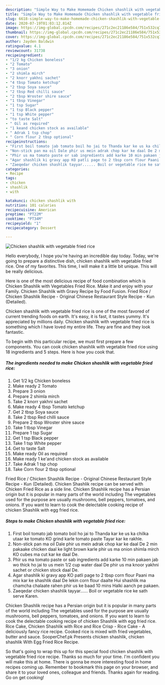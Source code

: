 ```yaml
---
description: "Simple Way to Make Homemade Chicken shashlik with vegetable fried rice"
title: "Simple Way to Make Homemade Chicken shashlik with vegetable fried rice"
slug: 6618-simple-way-to-make-homemade-chicken-shashlik-with-vegetable-fried-rice
date: 2020-07-19T01:03:12.814Z
image: https://img-global.cpcdn.com/recipes/271c2ec21186e584/751x532cq70/chicken-shashlik-with-vegetable-fried-rice-recipe-main-photo.jpg
thumbnail: https://img-global.cpcdn.com/recipes/271c2ec21186e584/751x532cq70/chicken-shashlik-with-vegetable-fried-rice-recipe-main-photo.jpg
cover: https://img-global.cpcdn.com/recipes/271c2ec21186e584/751x532cq70/chicken-shashlik-with-vegetable-fried-rice-recipe-main-photo.jpg
author: Jayden Baldwin
ratingvalue: 4.1
reviewcount: 31738
recipeingredient:
- "1/2 kg Chicken boneless"
- "2 Tomato"
- "3 onion"
- "2 shimla mirch"
- "2 knorr yakhni sachet"
- "4 tbsp Tomato ketchup"
- "2 tbsp Soya sauce"
- "2 tbsp Red chilli sauce"
- "2 tbsp Wroster shire sauce"
- "1 tbsp Vinegar"
- "1 tsp Sugar"
- "1 tsp Black pepper"
- "1 tsp White pepper"
- "to taste Salt"
- " Oil as required"
- "1 keand chicken stock as available"
- " Adrak 1 tsp chop"
- " Corn flour 2 tbsp optional"
recipeinstructions:
- "First boil tomato jab tomato boil ho jai to Thanda kar ke us ka chilka utaar ke tomato KO grind karle tomato paste Tayar kar ke rakhle."
- "Non-stick pan ma oil Dale phir us mein adrak chop kar ke daal De 2 min pakaake chicken daal ke light brown karle phir us ma onion shimla mirch KO cubes ma cut kar ke daal De."
- "Phir us ma tomato paste or sab ingredients add karke 10 min pakaen jab wo thick ho jai to us mein 1/2 cup water daal De phir us ma knoor yakhni sachet or chicken stock daal De."
- "Agar shashlik ki gravy app KO patli page to 2 tbsp corn flour Paani ma mix kar ke shashlik daal De lekin corn flour daalte Hui shashlik ma chamcha chalaate rahen phir us ke baad 10 mins Halki aanch pe pakaen."
- "Zaeqedar chicken shashlik tayyar...... Boil or vegetable rice ke sath serve Karen."
categories:
- Recipe
tags:
- chicken
- shashlik
- with

katakunci: chicken shashlik with 
nutrition: 101 calories
recipecuisine: American
preptime: "PT22M"
cooktime: "PT34M"
recipeyield: "1"
recipecategory: Dessert

---
```



![Chicken shashlik with vegetable fried rice](https://img-global.cpcdn.com/recipes/271c2ec21186e584/751x532cq70/chicken-shashlik-with-vegetable-fried-rice-recipe-main-photo.jpg)

Hello everybody, I hope you're having an incredible day today. Today, we're going to prepare a distinctive dish, chicken shashlik with vegetable fried rice. One of my favorites. This time, I will make it a little bit unique. This will be really delicious.

Here is one of the most delicious recipe of food combination which is Chicken Shashlik with Vegetables Fried Rice. Make it and enjoy with your Family. Chicken Shashlik with Gravy Recipe by Food Fusion. Fried Rice / Chicken Shashlik Recipe - Original Chinese Restaurant Style Recipe - Kun (Detailed).

Chicken shashlik with vegetable fried rice is one of the most favored of current trending foods on earth. It's easy, it is fast, it tastes yummy. It's appreciated by millions daily. Chicken shashlik with vegetable fried rice is something which I have loved my entire life. They are fine and they look fantastic.


To begin with this particular recipe, we must first prepare a few components. You can cook chicken shashlik with vegetable fried rice using 18 ingredients and 5 steps. Here is how you cook that.

<!--inarticleads1-->

##### The ingredients needed to make Chicken shashlik with vegetable fried rice:

1. Get 1/2 kg Chicken boneless
1. Make ready 2 Tomato
1. Prepare 3 onion
1. Prepare 2 shimla mirch
1. Take 2 knorr yakhni sachet
1. Make ready 4 tbsp Tomato ketchup
1. Get 2 tbsp Soya sauce
1. Take 2 tbsp Red chilli sauce
1. Prepare 2 tbsp Wroster shire sauce
1. Take 1 tbsp Vinegar
1. Prepare 1 tsp Sugar
1. Get 1 tsp Black pepper
1. Take 1 tsp White pepper
1. Get to taste Salt
1. Make ready  Oil as required
1. Make ready 1 ke&#39;and chicken stock as available
1. Take  Adrak 1 tsp chop
1. Take  Corn flour 2 tbsp optional


Fried Rice / Chicken Shashlik Recipe - Original Chinese Restaurant Style Recipe - Kun (Detailed). Chicken Shashlik recipe can be served with Chicken Fried Rice as a side line. Chicken Shashlik recipe has a Persian origin but it is popular in many parts of the world including The vegetables used for the purpose are usually mushrooms, bell peppers, tomatoes, and onions. If you want to learn to cook the delectable cooking recipe of chicken Shashlik with egg fried rice. 

<!--inarticleads2-->

##### Steps to make Chicken shashlik with vegetable fried rice:

1. First boil tomato jab tomato boil ho jai to Thanda kar ke us ka chilka utaar ke tomato KO grind karle tomato paste Tayar kar ke rakhle.
1. Non-stick pan ma oil Dale phir us mein adrak chop kar ke daal De 2 min pakaake chicken daal ke light brown karle phir us ma onion shimla mirch KO cubes ma cut kar ke daal De.
1. Phir us ma tomato paste or sab ingredients add karke 10 min pakaen jab wo thick ho jai to us mein 1/2 cup water daal De phir us ma knoor yakhni sachet or chicken stock daal De.
1. Agar shashlik ki gravy app KO patli page to 2 tbsp corn flour Paani ma mix kar ke shashlik daal De lekin corn flour daalte Hui shashlik ma chamcha chalaate rahen phir us ke baad 10 mins Halki aanch pe pakaen.
1. Zaeqedar chicken shashlik tayyar...... Boil or vegetable rice ke sath serve Karen.


Chicken Shashlik recipe has a Persian origin but it is popular in many parts of the world including The vegetables used for the purpose are usually mushrooms, bell peppers, tomatoes, and onions. If you want to learn to cook the delectable cooking recipe of chicken Shashlik with egg fried rice. Rice Cake, Chicken Shashlik with Rice and Rice Crisp - Rice Cake - A deliciously fancy rice recipe. Cooked rice is mixed with fried vegetables, butter and sauce. SooperChef.pk Presents chicken shashlik, chicken shashlik With Egg Fried Rice Recipe. 

So that's going to wrap this up for this special food chicken shashlik with vegetable fried rice recipe. Thanks so much for your time. I'm confident you will make this at home. There is gonna be more interesting food in home recipes coming up. Remember to bookmark this page on your browser, and share it to your loved ones, colleague and friends. Thanks again for reading. Go on get cooking!
